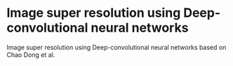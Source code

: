 # Image super resolution using Deep-convolutional neural networks
 Image super resolution using Deep-convolutional neural networks based on Chao Dong et al.
